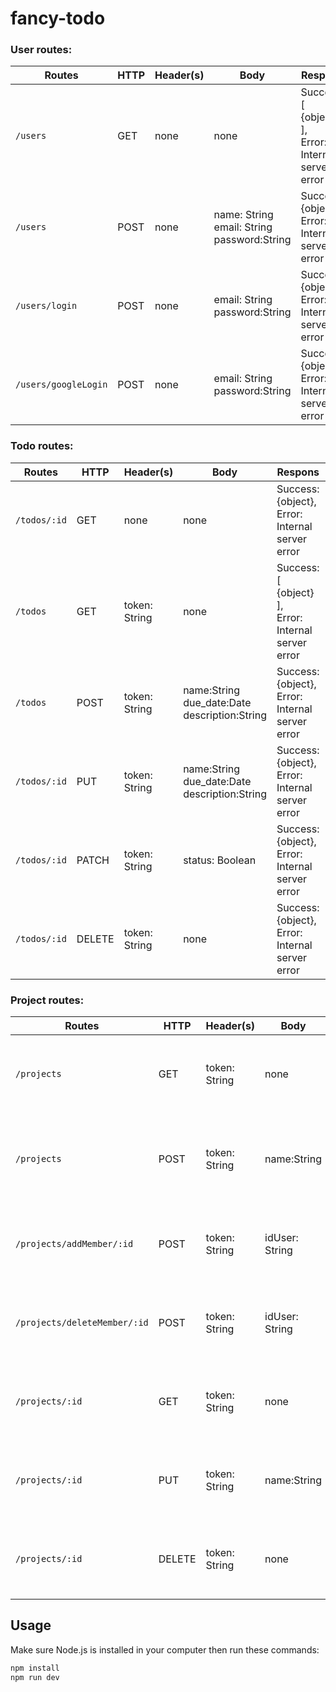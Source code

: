 # fancy-todo

### User routes:

| Routes        | HTTP           | Header(s) | Body| Respons | Description |
|-------------|-------------|-----|----|----|---|
| `/users` | GET | none | none |  Success: [ {object} ], <br />Error: Internal server error | Get all users
| `/users` | POST | none | name: String<br />email: String<br />password:String |  Success: {object}, <br />Error: Internal server error | Sign up user | 
| `/users/login` | POST | none | email: String<br/> password:String |  Success: {object}, <br />Error: Internal server error | Sign in via email| 
| `/users/googleLogin` | POST | none | email: String<br/> password:String |  Success: {object}, <br />Error: Internal server error | Sign in via googles | 

### Todo routes: 
| Routes        | HTTP           | Header(s) | Body |  Respons | Description |
|-------------|-------------|-----|----|----|---|
| `/todos/:id` | GET | none | none | Success:  {object}, <br />Error: Internal server error | Get detail task  |
| `/todos` | GET | token: String | none | Success: [ {object} ], <br />Error: Internal server error | Get all user task  | 
| `/todos` | POST | token: String | name:String<br>due_date:Date <br>description:String  <br> | Success:  {object}, <br />Error: Internal server error  | Create a new todo| Create new task |
| `/todos/:id` | PUT | token: String | name:String<br>due_date:Date <br>description:String  <br> |  Success:  {object}, <br />Error: Internal server error  | Update a todo base of id | 
| `/todos/:id` | PATCH | token: String | status: Boolean |  Success:  {object}, <br />Error: Internal server error  | Update status a todo base of id |
| `/todos/:id` | DELETE | token: String | none | Success:  {object}, <br />Error: Internal server error  | Delete a todo base of id | 

### Project routes: 
| Routes        | HTTP           | Header(s) | Body |  Respons | Description |
|-------------|-------------|-----|----|----|---|
| `/projects` | GET | token: String | none | Success:  [{object}], <br />Error: Internal server error | Get  all project a user  |
| `/projects` | POST | token: String | name:String| Success : Success:  {object}, <br />Error: Internal server error  | Create a new todo| Create new project |
| `/projects/addMember/:id` | POST | token: String | idUser: String | Success: {object}, <br />Error: Internal server error | Add member on project  | 
| `/projects/deleteMember/:id` | POST | token: String | idUser: String | Success: {object}, <br />Error: Internal server error | Delete member on project  | 
| `/projects/:id` | GET | token: String | none | Success:  [{object}], <br />Error: Internal server error | Get a project a user  |
| `/projects/:id` | PUT | token: String | name:String |  Success:  {object}, <br />Error: Internal server error  | Update a project base of id | 
| `/projects/:id` | DELETE | token: String | none | Success:  {object}, <br />Error: Internal server error  | Delete a peoject base of id | 

## Usage
Make sure Node.js is installed in your computer then run these commands:

```javascript
npm install
npm run dev
